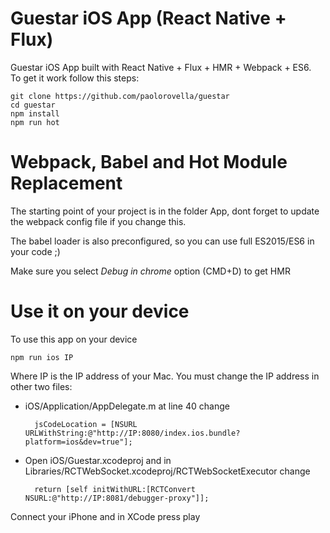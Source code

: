 # Guestar iOS App (React Native + Flux)

Guestar iOS App built with React Native + Flux + HMR + Webpack + ES6.<br />To get it work follow this steps:

    git clone https://github.com/paolorovella/guestar
    cd guestar
    npm install
    npm run hot

# Webpack, Babel and Hot Module Replacement

The starting point of your project is in the folder App, dont forget to update the webpack config file if you change this.

The babel loader is also preconfigured, so you can use full ES2015/ES6 in your code ;)

Make sure you select *Debug in chrome* option (CMD+D) to get HMR

# Use it on your device

To use this app on your device 

    npm run ios IP

Where IP is the IP address of your Mac. 
You must change the IP address in other two files:

- iOS/Application/AppDelegate.m at line 40 change

		jsCodeLocation = [NSURL URLWithString:@"http://IP:8080/index.ios.bundle?platform=ios&dev=true"];

- Open iOS/Guestar.xcodeproj and in Libraries/RCTWebSocket.xcodeproj/RCTWebSocketExecutor change

		return [self initWithURL:[RCTConvert NSURL:@"http://IP:8081/debugger-proxy"]];

Connect your iPhone and in XCode press play

